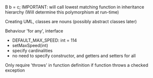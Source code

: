 <!-- SPDX-License-Identifier: zlib-acknowledgement -->
B b = c;
IMPORTANT: will call lowest matching function in inheritance hierarchy 
(Will determine this polymorphism at run-time)

Creating UML, classes are nouns (possibly abstract classes later)

Behaviour 'for any', interface

- DEFAULT_MAX_SPEED: int = 114
- setMaxSpeed(int)
- specify cardinalities
- no need to specify constructor, and getters and setters for all

Only require 'throws' in function definition if function throws a checked exception
